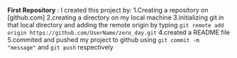 **First Repository** :
I created this project by:
1.Creating a repository on [github.com]
2.creating a directory on my local machine
3.initializing git in that local directory and adding the remote origin by typing `git remote add origin https://github.com/UserName/zero_day.git`
4.created a README file 
5.commited and pushed my project to github using `git commit -m "message"` and `git push` respectively
